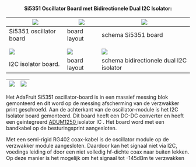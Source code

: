 [//]: # (MarkDown format documentation: https://guides.github.com/pdfs/markdown-cheatsheet-online.pdf)
[//]: # (Table with 3 columns and 5 lines)

<b> <p align="center"> Si5351 Oscillator Board met  Bidirectionele Dual I2C Isolator:</p></b>

<img src="https://github.com/costonisp/DEC-meetzender-test/blob/master/documentation/Si5351+interface/ada5351.jpg"> | <a href="https://github.com/costonisp/DEC-meetzender-test/blob/master/documentation/Si5351+interface/AdaSi5351Brd.pdf"><img src="https://github.com/costonisp/DEC-meetzender-test/blob/master/documentation/Si5351+interface/AdaSi5351BrdTN.jpg"></a> | <a href="https://github.com/costonisp/DEC-meetzender-test/blob/master/documentation/Si5351+interface/AdaSi5351Sch.pdf"><img src="https://github.com/costonisp/DEC-meetzender-test/blob/master/documentation/Si5351+interface/AdaSi5351SchTN.jpg"></a>
----------------------------------- | --- | -----------------------------------------
 Si5351 oscillator board | board layout | schema Si5351 board
 |  | 
 |  | 
 <img src="https://github.com/costonisp/DEC-meetzender-test/blob/master/documentation/Si5351+interface/I2CisolatorTN.jpg"> | <a href="https://github.com/costonisp/DEC-meetzender-test/blob/master/documentation/Si5351+interface/BidirectionalDualI2CIsolatorBrd.pdf"><img src="https://github.com/costonisp/DEC-meetzender-test/blob/master/documentation/Si5351+interface/BidirectionalDualI2CIsolatorBrdTN.jpg"> | <a href="https://github.com/costonisp/DEC-meetzender-test/blob/master/documentation/Si5351+interface/BidirectionalDualI2CIsolatorSch.pdf"><img src="https://github.com/costonisp/DEC-meetzender-test/blob/master/documentation/Si5351+interface/BidirectionalDualI2CIsolatorSchTN.jpg">
I2C isolator board.  | board layout | schema bidirectionele dual I2C isolator
<p></p>

<img src="https://github.com/costonisp/DEC-meetzender-test/blob/master/documentation/Si5351+interface/OscillatorBlockATN.jpg"> | <img src="https://github.com/costonisp/DEC-meetzender-test/blob/master/documentation/Si5351+interface/OscillatorBlockBTN.jpg">
------------------------------- | -------------------------------------
<p></p>
Het AdaFruit Si5351 oscillator-board is in een massief messing blok gemonteerd en dit word op de messing afscherming van de verzwakker print geschroefd. 
Aan de achterkant van de oscillator-module is het I2C Isolator board gemonteerd. Dit board heeft een DC-DC converter en heeft een geintegreerd <a href="https://github.com/costonisp/DEC-meetzender-test/blob/master/documentation/Si5351+interface/ADUM1250_1251.pdf"> ADUM1250 </a> isolator IC . Het board word met een bandkabel op de besturingsprint aangesloten.

Met een semi-rigid RG402 coax-kabel is de oscillator module op de verzwakker module aangesloten.
Daardoor kan het signaal niet via I2C, voedings leiding of door een niet volledig hf-dichte coax naar buiten lekken.
Op deze manier is het mogelijk om het signaal tot -145dBm te verzwakken

[//]: # (This may be the most platform independent comment)
